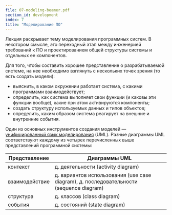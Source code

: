 ```yaml
---
file: 07-modeling-beamer.pdf
section_id: development
index: 7
title: "Моделирование ПО"
---
```


Лекция раскрывает тему моделирования программных систем. В некотором смысле,
это переходный этап между инженерией требований к ПО и проектированием общей структуры
системы и отдельных ее компонентов.

Для того, чтобы составить хорошее представление о разрабатываемой системе,
на нее необходимо взглянуть с нескольких точек зрения (то есть создать модели):

* выяснить, в каком окружении работает система, с какими программами взаимодействует;
* определить, как система выполняет свои функции (и каковы эти функции вообще),
  какие при этом активируются компоненты;
* создать структуру используемых данных и типов объектов;
* определить, каким образом система реагирует на внешние и внутренние события.

Один из основных инструментов создания моделей — [унифицированный язык моделирования][uml]
(UML). Разные диаграммы UML соответствуют каждому из четырех перечисленных выше
представлений программной системы:

|Представление|Диаграммы UML|
|-------------|-------------|
|контекст | д. деятельности (activity diagram) |
|взаимодействие | д. вариантов использования (use case diagram), д. последовательности (sequence diagram) |
|структура | д. классов (class diagram) |
|события | д. состояний (state diagram) |

[uml]: https://en.wikipedia.org/wiki/Unified_Modeling_Language

